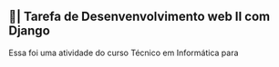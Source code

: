 ## 📑| Tarefa de Desenvenvolvimento web II com Django

  Essa foi uma atividade do curso Técnico em Informática para 
 
